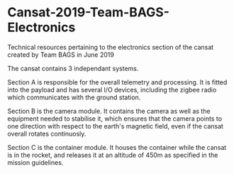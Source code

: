# Cansat-2019-Team-BAGS-Electronics
Technical resources pertaining to the electronics section of the cansat created by Team BAGS in June 2019

The cansat contains 3 independant systems.

Section A is responsible for the overall telemetry and processing. It is fitted into the payload and has several I/O devices, including the zigbee radio which communicates with the ground station.

Section B is the camera module. It contains the camera as well as the equipment needed to stabilise it, which ensures that the camera points to one direction with respect to the earth's magnetic field, even if the cansat overall rotates continuosly.

Section C is the container module. It houses the container while the cansat is in the rocket, and releases it at an altitude of 450m as specified in the mission guidelines.